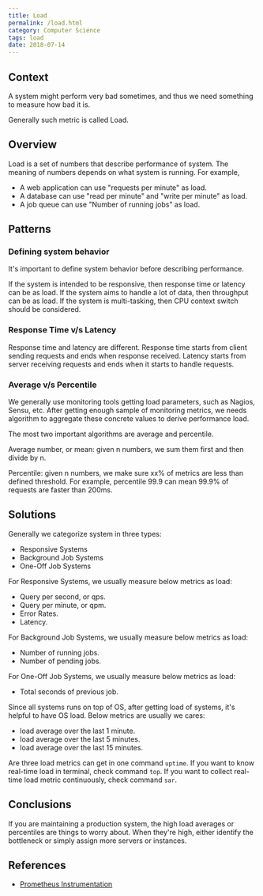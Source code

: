 ```yaml
---
title: Load
permalink: /load.html
category: Computer Science
tags: load
date: 2018-07-14
---
```


## Context 

A system might perform very bad sometimes, and thus we need something to measure how bad it is.

Generally such metric is called Load.

## Overview

Load is a set of numbers that describe performance of system. The meaning of numbers depends on what system is running. For example,

* A web application can use "requests per minute" as load.
* A database can use "read per minute" and "write per minute" as load.
* A job queue can use "Number of running jobs" as load.

## Patterns

### Defining system behavior

It's important to define system behavior before describing performance.

If the system is intended to be responsive, then response time or latency can be as load. If the system aims to handle a lot of data, then throughput can be as load. If the system is multi-tasking, then CPU context switch should be considered.

### Response Time v/s Latency

Response time and latency are different. Response time starts from client sending requests and ends when response received. Latency starts from server receiving requests and ends when it starts to handle requests.

### Average v/s Percentile

We generally use monitoring tools getting load parameters, such as Nagios, Sensu, etc. After getting enough sample of monitoring metrics, we needs algorithm to aggregate these concrete values to derive performance load.

The most two important algorithms are average and percentile. 

Average number, or mean: given n numbers, we sum them first and then divide by n.

Percentile: given n numbers, we make sure xx% of metrics are less than defined threshold. For example, percentile 99.9 can mean 99.9% of requests are faster than 200ms.

## Solutions

Generally we categorize system in three types:

* Responsive Systems
* Background Job Systems
* One-Off Job Systems

For Responsive Systems, we usually measure below metrics as load:

* Query per second, or qps.
* Query per minute, or qpm.
* Error Rates.
* Latency.

For Background Job Systems, we usually measure below metrics as load:

* Number of running jobs.
* Number of pending jobs.

For One-Off Job Systems, we usually measure below metrics as load:

* Total seconds of previous job.

Since all systems runs on top of OS, after getting load of systems, it's helpful to have OS load. Below metrics are usually we cares:

* load average over the last 1 minute.
* load average over the last 5 minutes.
* load average over the last 15 minutes.

Are three load metrics can get in one command `uptime`. If you want to know real-time load in terminal, check command `top`. If you want to collect real-time load metric continuously, check command `sar`.

## Conclusions

If you are maintaining a production system, the high load averages or percentiles are things to worry about. When they're high, either identify the bottleneck or simply assign more servers or instances.

## References

* [Prometheus Instrumentation](https://prometheus.io/docs/practices/instrumentation/)
